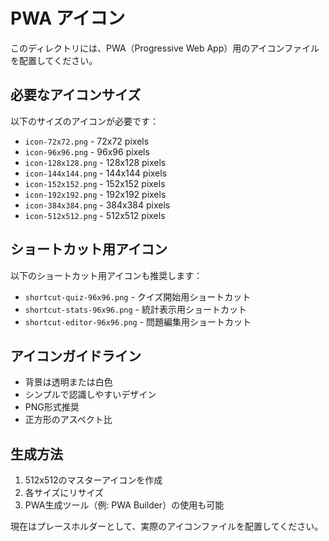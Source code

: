 # PWA アイコン

このディレクトリには、PWA（Progressive Web App）用のアイコンファイルを配置してください。

## 必要なアイコンサイズ

以下のサイズのアイコンが必要です：

- `icon-72x72.png` - 72x72 pixels
- `icon-96x96.png` - 96x96 pixels
- `icon-128x128.png` - 128x128 pixels
- `icon-144x144.png` - 144x144 pixels
- `icon-152x152.png` - 152x152 pixels
- `icon-192x192.png` - 192x192 pixels
- `icon-384x384.png` - 384x384 pixels
- `icon-512x512.png` - 512x512 pixels

## ショートカット用アイコン

以下のショートカット用アイコンも推奨します：

- `shortcut-quiz-96x96.png` - クイズ開始用ショートカット
- `shortcut-stats-96x96.png` - 統計表示用ショートカット
- `shortcut-editor-96x96.png` - 問題編集用ショートカット

## アイコンガイドライン

- 背景は透明または白色
- シンプルで認識しやすいデザイン
- PNG形式推奨
- 正方形のアスペクト比

## 生成方法

1. 512x512のマスターアイコンを作成
2. 各サイズにリサイズ
3. PWA生成ツール（例: PWA Builder）の使用も可能

現在はプレースホルダーとして、実際のアイコンファイルを配置してください。